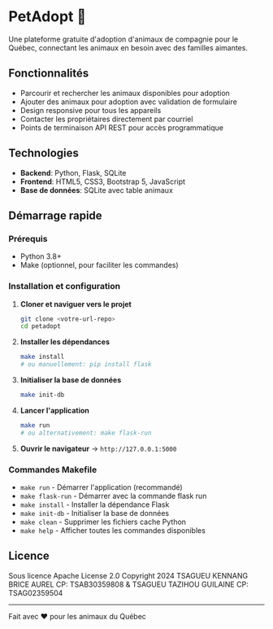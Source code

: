 
# PetAdopt 🐾

Une plateforme gratuite d'adoption d'animaux de compagnie pour le Québec, connectant les animaux en besoin avec des familles aimantes.

## Fonctionnalités

- Parcourir et rechercher les animaux disponibles pour adoption
- Ajouter des animaux pour adoption avec validation de formulaire
- Design responsive pour tous les appareils
- Contacter les propriétaires directement par courriel
- Points de terminaison API REST pour accès programmatique

## Technologies

- **Backend**: Python, Flask, SQLite
- **Frontend**: HTML5, CSS3, Bootstrap 5, JavaScript
- **Base de données**: SQLite avec table animaux

## Démarrage rapide

### Prérequis
- Python 3.8+
- Make (optionnel, pour faciliter les commandes)

### Installation et configuration

1. **Cloner et naviguer vers le projet**
   ```bash
   git clone <votre-url-repo>
   cd petadopt
   ```

2. **Installer les dépendances**
   ```bash
   make install
   # ou manuellement: pip install flask
   ```

3. **Initialiser la base de données**
   ```bash
   make init-db
   ```

4. **Lancer l'application**
   ```bash
   make run
   # ou alternativement: make flask-run
   ```

5. **Ouvrir le navigateur** → `http://127.0.0.1:5000`

### Commandes Makefile

- `make run` - Démarrer l'application (recommandé)
- `make flask-run` - Démarrer avec la commande flask run
- `make install` - Installer la dépendance Flask
- `make init-db` - Initialiser la base de données
- `make clean` - Supprimer les fichiers cache Python
- `make help` - Afficher toutes les commandes disponibles



## Licence

Sous licence Apache License 2.0
Copyright 2024 TSAGUEU KENNANG BRICE AUREL CP: TSAB30359808 & TSAGUEU TAZIHOU GUILAINE CP: TSAG02359504

---

Fait avec ❤️ pour les animaux du Québec
